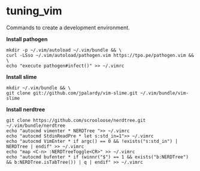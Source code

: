 # tuning_vim

Commands to create a development environment.

**Install pathogen**
```
mkdir -p ~/.vim/autoload ~/.vim/bundle && \
curl -LSso ~/.vim/autoload/pathogen.vim https://tpo.pe/pathogen.vim && \
echo "execute pathogen#infect()" >> ~/.vimrc
```

**Install slime**

```
mkdir ~/.vim/bundle && \
git clone git://github.com/jpalardy/vim-slime.git ~/.vim/bundle/vim-slime
```

**Install nerdtree**
```
git clone https://github.com/scrooloose/nerdtree.git ~/.vim/bundle/nerdtree
echo "autocmd vimenter * NERDTree ">> ~/.vimrc
echo "autocmd StdinReadPre * let s:std_in=1">> ~/.vimrc
echo "autocmd VimEnter * if argc() == 0 && !exists("s:std_in") | NERDTree | endif" >> ~/.vimrc
echo "map <C-n> :NERDTreeToggle<CR>" >> ~/.vimrc
echo "autocmd bufenter * if (winnr("$") == 1 && exists("b:NERDTree") && b:NERDTree.isTabTree()) | q | endif" >> ~/.vimrc
```
